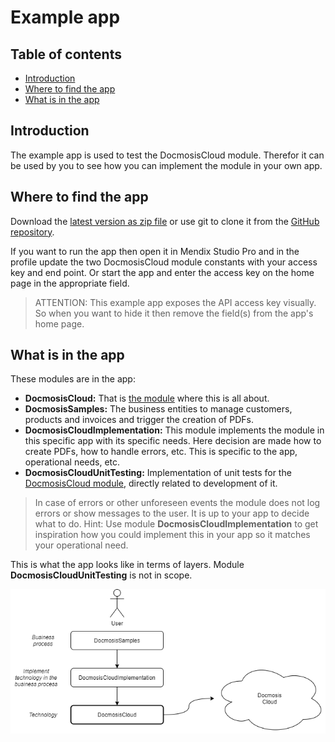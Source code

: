 # Example app

<h2>Table of contents</h2>

- [Introduction](#introduction)
- [Where to find the app](#where-to-find-the-app)
- [What is in the app](#what-is-in-the-app)

## Introduction

The example app is used to test the DocmosisCloud module. Therefor it can be used by you to see how you can implement the module in your own app.

## Where to find the app

Download the [latest version as zip file](https://github.com/Docmosis/mendix-integration/archive/main.zip) or use git to clone it from the [GitHub repository](https://github.com/Docmosis/mendix-integration).

If you want to run the app then open it in Mendix Studio Pro and in the profile update the two DocmosisCloud module constants with your access key and end point. Or start the app and enter the access key on the home page in the appropriate field.

> ATTENTION: This example app exposes the API access key visually. So when you want to hide it then remove the field(s) from the app's home page.

## What is in the app

These modules are in the app:

- **DocmosisCloud:** That is [the module](module.md) where this is all about.
- **DocmosisSamples:** The business entities to manage customers, products and invoices and trigger the creation of PDFs.
- **DocmosisCloudImplementation:** This module implements the module in this specific app with its specific needs. Here decision are made how to create PDFs, how to handle errors, etc. This is specific to the app, operational needs, etc.
- **DocmosisCloudUnitTesting:** Implementation of unit tests for the [DocmosisCloud module](module.md), directly related to development of it.

> In case of errors or other unforeseen events the module does not log errors or show messages to the user. It is up to your app to decide what to do. Hint: Use module **DocmosisCloudImplementation** to get inspiration how you could implement this in your app so it matches your operational need.

This is what the app looks like in terms of layers. Module **DocmosisCloudUnitTesting** is not in scope.

![Module](assets/Modules.png)
